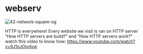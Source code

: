 # webserv
![42-network-square-og](https://user-images.githubusercontent.com/115412096/202255065-f7c5ef32-22b5-4e64-9706-1cce14d521cd.png)

HTTP is everywhere! Every website we visit is ran on HTTP server <br />
 “How HTTP servers are build?” and “How HTTP servers work?” <br />
 watch this video to know how: https://www.youtube.com/watch?v=9J1nJOivdyw
